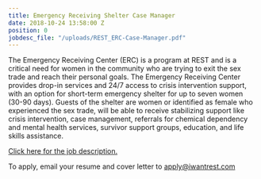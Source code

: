 ```yaml
---
title: Emergency Receiving Shelter Case Manager
date: 2018-10-24 13:58:00 Z
position: 0
jobdesc_file: "/uploads/REST_ERC-Case-Manager.pdf"
---
```


The Emergency Receiving Center (ERC) is a program at REST and is a critical need for women in the community who are trying to exit the sex trade and reach their personal goals. The Emergency Receiving Center provides drop-in services and 24/7 access to crisis intervention support, with an option for short-term emergency shelter for up to seven women (30-90 days). Guests of the shelter are women or identified as female who experienced the sex trade, will be able to receive stabilizing support like crisis intervention, case management, referrals for chemical dependency and mental health services, survivor support groups, education, and life skills assistance. 

[Click here for the job description.](/uploads/REST_ERC-Case-Manager.pdf)

To apply, email your resume and cover letter to [apply@iwantrest.com](mailto:apply@iwantrest.com)